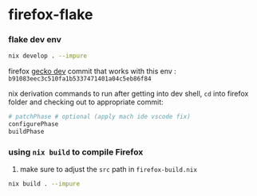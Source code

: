 # firefox-flake

### flake dev env

```sh
nix develop . --impure

```

firefox [gecko dev](https://github.com/mozilla/gecko-dev/) commit that works with this env : `b91083eec3c510fa1b5337471401a04c5eb86f84`

nix derivation commands to run after getting into dev shell,  `cd` into firefox folder and checking out to appropriate commit:

```sh
# patchPhase # optional (apply mach ide vscode fix)
configurePhase
buildPhase
```

### using `nix build` to compile Firefox

1. make sure to adjust the `src` path in `firefox-build.nix`

```sh
nix build . --impure
```

